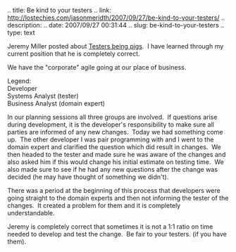 .. title: Be kind to your testers
.. link: http://lostechies.com/jasonmeridth/2007/09/27/be-kind-to-your-testers/
.. description: 
.. date: 2007/09/27 00:31:44
.. slug: be-kind-to-your-testers
.. type: text


Jeremy Miller posted about [Testers being pigs](http://codebetter.com/blogs/jeremy.miller/archive/2007/09/18/testers-are-pigs.aspx).  I have learned through my current position that he is completely correct.

We have the "corporate" agile going at our place of business. 

Legend:  
Developer  
Systems Analyst (tester)  
Business Analyst (domain expert)

In our planning sessions all three groups are involved.  If questions arise during development, it is the developer's responsibility to make sure all parties are informed of any new changes.  Today we had something come up.  The other developer I was pair programming with and I went to the domain expert and clarified the question which did result in changes.  We then headed to the tester and made sure he was aware of the changes and also asked him if this would change his initial estimate on testing time.  We also made sure to see if he had any new questions after the change was decided (he may have thought of something we didn't).

There was a period at the beginning of this process that developers were going straight to the domain experts and then not informing the tester of the changes.  It created a problem for them and it is completely understandable. 

Jeremy is completely correct that sometimes it is not a 1:1 ratio on time needed to develop and test the change.  Be fair to your testers. (if you have them).